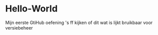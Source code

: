 # Hello-World
Mijn eerste GtiHub oefening
's ff kijken of dit wat is
lijkt bruikbaar voor versiebeheer
